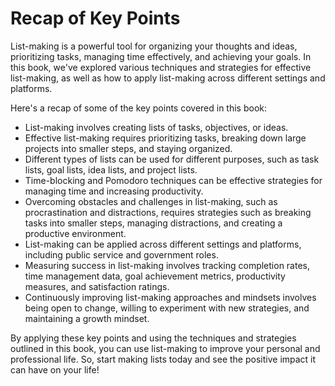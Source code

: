 Recap of Key Points
==========================================

List-making is a powerful tool for organizing your thoughts and ideas, prioritizing tasks, managing time effectively, and achieving your goals. In this book, we've explored various techniques and strategies for effective list-making, as well as how to apply list-making across different settings and platforms.

Here's a recap of some of the key points covered in this book:

* List-making involves creating lists of tasks, objectives, or ideas.
* Effective list-making requires prioritizing tasks, breaking down large projects into smaller steps, and staying organized.
* Different types of lists can be used for different purposes, such as task lists, goal lists, idea lists, and project lists.
* Time-blocking and Pomodoro techniques can be effective strategies for managing time and increasing productivity.
* Overcoming obstacles and challenges in list-making, such as procrastination and distractions, requires strategies such as breaking tasks into smaller steps, managing distractions, and creating a productive environment.
* List-making can be applied across different settings and platforms, including public service and government roles.
* Measuring success in list-making involves tracking completion rates, time management data, goal achievement metrics, productivity measures, and satisfaction ratings.
* Continuously improving list-making approaches and mindsets involves being open to change, willing to experiment with new strategies, and maintaining a growth mindset.

By applying these key points and using the techniques and strategies outlined in this book, you can use list-making to improve your personal and professional life. So, start making lists today and see the positive impact it can have on your life!
